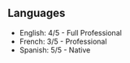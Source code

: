 ## Languages

- English: 4/5 - Full Professional
- French: 3/5 - Professional
- Spanish: 5/5 - Native
